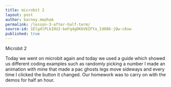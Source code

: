 ```yaml
---
title: microbit 2
layout: post
author: barney.mepham
permalink: /lesson-3-after-half-term/
source-id: 1Elg4lPLkIOU2-beFq4gDKbV6IFYa_Id886-jQw-c6xw
published: true
---
```

Microbit 2

Today we went on microbit again and today we used a guide which showed us different coding examples such as randomly picking a number I made an animation with mine that made a pac ghosts legs move sideways and every time I clicked the button it changed. Our homework was to carry on with the demos for half an hour.

